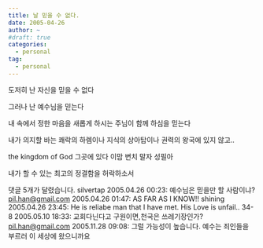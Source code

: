 ```yaml
---
title: 날 믿을 수 없다.
date: 2005-04-26
author: ~
#draft: true
categories:
  - personal
tag:
  - personal
---
```




도저히 난 자신을 믿을 수 없다

그러나 난 예수님을 믿는다

내 속에서 정한 마음을 새롭게 하시는 주님이 함께 하심을 믿는다

내가 의지할 바는
쾌락의 하렘이나 지식의 상아탑이나 권력의 왕국에 있지 않고..

the kingdom of God 그곳에 있다 이맘 변치 말자 성필아

내가 할 수 있는 최고의 정결함을 허락하소서


 댓글  5개가 달렸습니다.
 silvertap 2005.04.26 00:23: 
예수님은 믿을만 할 사람이냐?
 pil.han@gmail.com 2005.04.26 01:47: 
AS FAR AS I KNOW!!
 shining 2005.04.26 23:45: 
He is reliabe man that I have met.
His Love is unfail..
 34-8 2005.05.10 18:33: 
교회다닌다고 구원이면,천국은 쓰레기장인가?
 pil.han@gmail.com 2005.11.28 09:08: 
그럴 가능성이 높습니다. 예수는 죄인들을 부르러 이 세상에 왔으니까요




